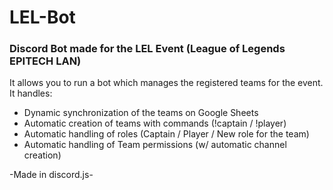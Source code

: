 # LEL-Bot

### Discord Bot made for the LEL Event (League of Legends EPITECH LAN)

It allows you to run a bot which manages the registered teams for the event. It handles:
- Dynamic synchronization of the teams on Google Sheets
- Automatic creation of teams with commands (!captain / !player)
- Automatic handling of roles (Captain / Player / New role for the team)
- Automatic handling of Team permissions (w/ automatic channel creation)

-Made in discord.js-
